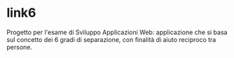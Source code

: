 # link6
Progetto per l'esame di Sviluppo Applicazioni Web: applicazione che si basa sul concetto dei 6 gradi di separazione, con finalità di aiuto reciproco tra persone.
